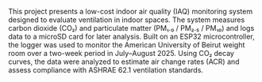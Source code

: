 This project presents a low-cost indoor air quality (IAQ) monitoring system designed to evaluate ventilation in indoor spaces.
The system measures carbon dioxide (CO₂) and particulate matter (PM₁.₀ / PM₂.₅ / PM₁₀) and logs data to a microSD card for later analysis.
Built on an ESP32 microcontroller, the logger was used to monitor the American University of Beirut weight room over a two-week period in July–August 2025. Using CO₂ decay curves, the data were analyzed to estimate air change rates (ACR) and assess compliance with ASHRAE 62.1 ventilation standards.
